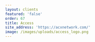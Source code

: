 ```yaml
---
layout: clients
featured: 'false'
order: 67
title: Access
site_address: 'https://acxnetwork.com/'
image: /images/uploads/access_logo.png
---
```


